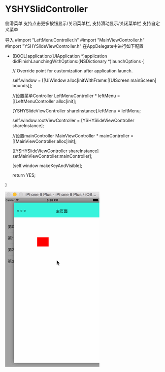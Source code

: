 # YSHYSlidController
侧滑菜单
支持点击更多按钮显示/关闭菜单栏,
支持滑动显示/关闭菜单栏 
支持自定义菜单

导入
#import "LeftMenuController.h"
#import "MainViewController.h"
#import "YSHYSlideViewController.h"
在AppDelegate中进行如下配置
- (BOOL)application:(UIApplication *)application didFinishLaunchingWithOptions:(NSDictionary *)launchOptions {

    // Override point for customization after application launch.
    
    self.window = [[UIWindow alloc]initWithFrame:[[UIScreen mainScreen] bounds]];
    
    //设置菜单Controller
    LeftMenuController * leftMenu = [[LeftMenuController alloc]init];
    
    [YSHYSlideViewController shareInstance].leftMenu = leftMenu;
    
    self.window.rootViewController = [YSHYSlideViewController shareInstance];
    
    //设置mainController
    MainViewController * mainController = [[MainViewController alloc]init];
    
    [[YSHYSlideViewController shareInstance] setMainViewController:mainController];
    
    [self.window makeKeyAndVisible];
    
    return YES;
    
}

![image](https://github.com/DecembeGrirl/YSHYSlidController/blob/master/YSHYSlidController/YSHYSlideViewController/Image/YSHYSlidController.gif)

